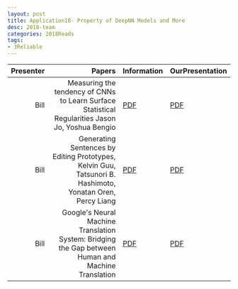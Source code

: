 ```yaml
---
layout: post
title: Application18- Property of DeepNN Models and More
desc: 2018-team
categories: 2018Reads
tags:
- 3Reliable
---
```



| Presenter | Papers | Information| OurPresentation |
| -----: | ----------: | :----- | :----- |
| Bill |  Measuring the tendency of CNNs to Learn Surface Statistical Regularities Jason Jo, Yoshua Bengio | [PDF](https://arxiv.org/abs/1711.11561) |  [PDF]({{site.baseurl}}/MoreTalksTeam/Bill/18.02.16_CNNRegularity.pdf) | 
| Bill | Generating Sentences by Editing Prototypes, Kelvin Guu, Tatsunori B. Hashimoto, Yonatan Oren, Percy Liang  | [PDF](https://arxiv.org/abs/1709.08878) |  [PDF]({{site.baseurl}}/MoreTalksTeam/Bill/18.01.25_PrototypeEdit.pdf) | 
| Bill | Google's Neural Machine Translation System: Bridging the Gap between Human and Machine Translation | [PDF](https://arxiv.org/abs/1609.08144) |  [PDF]({{site.baseurl}}/MoreTalksTeam/Bill/18.02.09_GoogleNMT.pdf) | 



> ####  


> ####  



> ####  